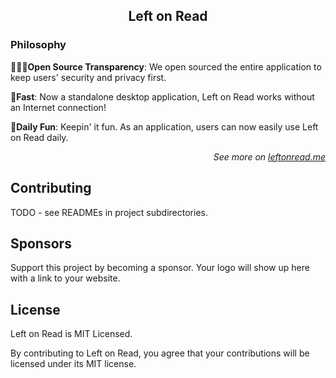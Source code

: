 <h2 align="center">Left on Read</h2>

### Philosophy

**👩🏻‍💻Open Source Transparency**: We open sourced the entire application to keep users' security and privacy first.

**🚀Fast**: Now a standalone desktop application, Left on Read works without an Internet connection!

**🤪Daily Fun**: Keepin' it fun. As an application, users can now easily use Left on Read daily.

<p align="right"><em>See more on <a href="https://leftonread.me/">leftonread.me</a></em></p>

## Contributing

TODO - see READMEs in project subdirectories.

## Sponsors

Support this project by becoming a sponsor. Your logo will show up here with a link to your website.

## License

Left on Read is MIT Licensed.

By contributing to Left on Read, you agree that your contributions will be licensed under its MIT license.
